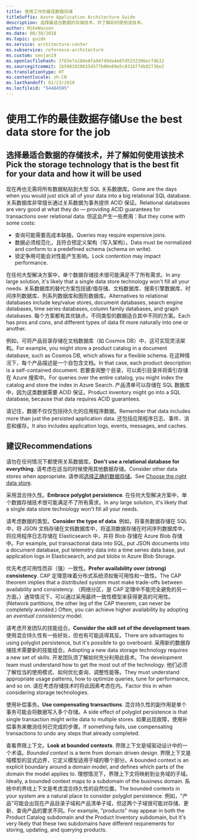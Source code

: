 ```yaml
---
title: 使用工作的最佳数据存储
titleSuffix: Azure Application Architecture Guide
description: 选择最适合数据的存储技术，并了解如何使用该技术。
author: MikeWasson
ms.date: 08/30/2018
ms.topic: guide
ms.service: architecture-center
ms.subservice: reference-architecture
ms.custom: seojan19
ms.openlocfilehash: 2f83e7a184e8fa94f49da4e8fd5252396ecfd632
ms.sourcegitcommit: 1b50810208354577b00e89e5c031b774b02736e2
ms.translationtype: HT
ms.contentlocale: zh-CN
ms.lasthandoff: 01/23/2019
ms.locfileid: "54484595"
---
```

# <a name="use-the-best-data-store-for-the-job"></a><span data-ttu-id="28d19-103">使用工作的最佳数据存储</span><span class="sxs-lookup"><span data-stu-id="28d19-103">Use the best data store for the job</span></span>

## <a name="pick-the-storage-technology-that-is-the-best-fit-for-your-data-and-how-it-will-be-used"></a><span data-ttu-id="28d19-104">选择最适合数据的存储技术，并了解如何使用该技术</span><span class="sxs-lookup"><span data-stu-id="28d19-104">Pick the storage technology that is the best fit for your data and how it will be used</span></span>

<span data-ttu-id="28d19-105">现在再也无需将所有数据粘贴到大型 SQL 关系数据库。</span><span class="sxs-lookup"><span data-stu-id="28d19-105">Gone are the days when you would just stick all of your data into a big relational SQL database.</span></span> <span data-ttu-id="28d19-106">关系数据库非常擅长通过关系数据为事务提供 ACID 保证。</span><span class="sxs-lookup"><span data-stu-id="28d19-106">Relational databases are very good at what they do &mdash; providing ACID guarantees for transactions over relational data.</span></span> <span data-ttu-id="28d19-107">但这会产生一些费用：</span><span class="sxs-lookup"><span data-stu-id="28d19-107">But they come with some costs:</span></span>

- <span data-ttu-id="28d19-108">查询可能需要高成本联接。</span><span class="sxs-lookup"><span data-stu-id="28d19-108">Queries may require expensive joins.</span></span>
- <span data-ttu-id="28d19-109">数据必须规范化，且符合预定义架构（写入架构）。</span><span class="sxs-lookup"><span data-stu-id="28d19-109">Data must be normalized and conform to a predefined schema (schema on write).</span></span>
- <span data-ttu-id="28d19-110">锁定争用可能会对性能产生影响。</span><span class="sxs-lookup"><span data-stu-id="28d19-110">Lock contention may impact performance.</span></span>

<span data-ttu-id="28d19-111">在任何大型解决方案中，单个数据存储技术很可能满足不了所有需求。</span><span class="sxs-lookup"><span data-stu-id="28d19-111">In any large solution, it's likely that a single data store technology won't fill all your needs.</span></span> <span data-ttu-id="28d19-112">关系数据库的替代方案包括键/值存储、文档数据库、搜索引擎数据库、时间序列数据库、列系列数据库和图形数据库。</span><span class="sxs-lookup"><span data-stu-id="28d19-112">Alternatives to relational databases include key/value stores, document databases, search engine databases, time series databases, column family databases, and graph databases.</span></span> <span data-ttu-id="28d19-113">每个方案都有其优缺点，不同类型的数据适合其中不同的方案。</span><span class="sxs-lookup"><span data-stu-id="28d19-113">Each has pros and cons, and different types of data fit more naturally into one or another.</span></span>

<span data-ttu-id="28d19-114">例如，可将产品目录存储在文档数据库（如 Cosmos DB）中，这可实现灵活架构。</span><span class="sxs-lookup"><span data-stu-id="28d19-114">For example, you might store a product catalog in a document database, such as Cosmos DB, which allows for a flexible schema.</span></span> <span data-ttu-id="28d19-115">在这种情况下，每个产品描述是一个自包含文档。</span><span class="sxs-lookup"><span data-stu-id="28d19-115">In that case, each product description is a self-contained document.</span></span> <span data-ttu-id="28d19-116">若要查询整个目录，可以索引目录并将索引存储在 Azure 搜索中。</span><span class="sxs-lookup"><span data-stu-id="28d19-116">For queries over the entire catalog, you might index the catalog and store the index in Azure Search.</span></span> <span data-ttu-id="28d19-117">产品清单可以存储在 SQL 数据库中，因为这类数据需要 ACID 保证。</span><span class="sxs-lookup"><span data-stu-id="28d19-117">Product inventory might go into a SQL database, because that data requires ACID guarantees.</span></span>

<span data-ttu-id="28d19-118">请记住，数据不仅仅包括持久化的应用程序数据。</span><span class="sxs-lookup"><span data-stu-id="28d19-118">Remember that data includes more than just the persisted application data.</span></span> <span data-ttu-id="28d19-119">还包括应用程序日志、事件、消息和缓存。</span><span class="sxs-lookup"><span data-stu-id="28d19-119">It also includes application logs, events, messages, and caches.</span></span>

## <a name="recommendations"></a><span data-ttu-id="28d19-120">建议</span><span class="sxs-lookup"><span data-stu-id="28d19-120">Recommendations</span></span>

<span data-ttu-id="28d19-121">请勿在任何情况下都使用关系数据库。</span><span class="sxs-lookup"><span data-stu-id="28d19-121">**Don't use a relational database for everything**.</span></span> <span data-ttu-id="28d19-122">请考虑在适当的时候使用其他数据存储。</span><span class="sxs-lookup"><span data-stu-id="28d19-122">Consider other data stores when appropriate.</span></span> <span data-ttu-id="28d19-123">请参阅[选择正确的数据存储][data-store-overview]。</span><span class="sxs-lookup"><span data-stu-id="28d19-123">See [Choose the right data store][data-store-overview].</span></span>

<span data-ttu-id="28d19-124">采用混合持久性。</span><span class="sxs-lookup"><span data-stu-id="28d19-124">**Embrace polyglot persistence**.</span></span> <span data-ttu-id="28d19-125">在任何大型解决方案中，单个数据存储技术很可能满足不了所有需求。</span><span class="sxs-lookup"><span data-stu-id="28d19-125">In any large solution, it's likely that a single data store technology won't fill all your needs.</span></span>

<span data-ttu-id="28d19-126">请考虑数据的类型。</span><span class="sxs-lookup"><span data-stu-id="28d19-126">**Consider the type of data**.</span></span> <span data-ttu-id="28d19-127">例如，将事务数据存储在 SQL 中，将 JSON 文档存储在文档数据库中，将遥测数据存储在时间序列数据库中，将应用程序日志存储在 Elasticsearch 中，并将 Blob 存储在 Azure Blob 存储中。</span><span class="sxs-lookup"><span data-stu-id="28d19-127">For example, put transactional data into SQL, put JSON documents into a document database, put telemetry data into a time series data base, put application logs in Elasticsearch, and put blobs in Azure Blob Storage.</span></span>

<span data-ttu-id="28d19-128">优先考虑可用性而非（强）一致性。</span><span class="sxs-lookup"><span data-stu-id="28d19-128">**Prefer availability over (strong) consistency**.</span></span> <span data-ttu-id="28d19-129">CAP 定理意味着分布式系统须权衡可用性和一致性。</span><span class="sxs-lookup"><span data-stu-id="28d19-129">The CAP theorem implies that a distributed system must make trade-offs between availability and consistency.</span></span> <span data-ttu-id="28d19-130">（网络分区，是 CAP 定理中不能完全避免的另一方面。）通常情况下，可以通过采用最终一致性模型来获得更高的可用性。</span><span class="sxs-lookup"><span data-stu-id="28d19-130">(Network partitions, the other leg of the CAP theorem, can never be completely avoided.) Often, you can achieve higher availability by adopting an *eventual consistency* model.</span></span>

<span data-ttu-id="28d19-131">请考虑开发团队的技能组合。</span><span class="sxs-lookup"><span data-stu-id="28d19-131">**Consider the skill set of the development team**.</span></span> <span data-ttu-id="28d19-132">使用混合持久性有一些好处，但也有可能适得其反。</span><span class="sxs-lookup"><span data-stu-id="28d19-132">There are advantages to using polyglot persistence, but it's possible to go overboard.</span></span> <span data-ttu-id="28d19-133">采用新的数据存储技术需要新的技能组合。</span><span class="sxs-lookup"><span data-stu-id="28d19-133">Adopting a new data storage technology requires a new set of skills.</span></span> <span data-ttu-id="28d19-134">开发团队须了解如何充分利用此技术。</span><span class="sxs-lookup"><span data-stu-id="28d19-134">The development team must understand how to get the most out of the technology.</span></span> <span data-ttu-id="28d19-135">他们必须了解恰当的使用模式、如何优化查询、调整性能等。</span><span class="sxs-lookup"><span data-stu-id="28d19-135">They must understand appropriate usage patterns, how to optimize queries, tune for performance, and so on.</span></span> <span data-ttu-id="28d19-136">请在考虑存储技术时将此因素考虑在内。</span><span class="sxs-lookup"><span data-stu-id="28d19-136">Factor this in when considering storage technologies.</span></span>

<span data-ttu-id="28d19-137">使用补偿事务。</span><span class="sxs-lookup"><span data-stu-id="28d19-137">**Use compensating transactions**.</span></span> <span data-ttu-id="28d19-138">混合持久性的副作用是单个事务可能会将数据写入多个存储。</span><span class="sxs-lookup"><span data-stu-id="28d19-138">A side effect of polyglot persistence is that single transaction might write data to multiple stores.</span></span> <span data-ttu-id="28d19-139">如果出现故障，使用补偿事务来撤消任何已完成的步骤。</span><span class="sxs-lookup"><span data-stu-id="28d19-139">If something fails, use compensating transactions to undo any steps that already completed.</span></span>

<span data-ttu-id="28d19-140">查看界限上下文。</span><span class="sxs-lookup"><span data-stu-id="28d19-140">**Look at bounded contexts**.</span></span> <span data-ttu-id="28d19-141">界限上下文是域驱动设计中的一个术语。</span><span class="sxs-lookup"><span data-stu-id="28d19-141">*Bounded context* is a term from domain driven design.</span></span> <span data-ttu-id="28d19-142">界限上下文是域模型的显式边界，它定义模型适用于域的哪个部分。</span><span class="sxs-lookup"><span data-stu-id="28d19-142">A bounded context is an explicit boundary around a domain model, and defines which parts of the domain the model applies to.</span></span> <span data-ttu-id="28d19-143">理想情况下，界限上下文将映射到业务域的子域。</span><span class="sxs-lookup"><span data-stu-id="28d19-143">Ideally, a bounded context maps to a subdomain of the business domain.</span></span> <span data-ttu-id="28d19-144">系统中的界线上下文是考虑混合持久性的自然位置。</span><span class="sxs-lookup"><span data-stu-id="28d19-144">The bounded contexts in your system are a natural place to consider polyglot persistence.</span></span> <span data-ttu-id="28d19-145">例如，“产品”可能会出现在产品目录子域和产品清单子域，但这两个子域很可能对存储、更新、查询产品的要求不同。</span><span class="sxs-lookup"><span data-stu-id="28d19-145">For example, "products" may appear in both the Product Catalog subdomain and the Product Inventory subdomain, but it's very likely that these two subdomains have different requirements for storing, updating, and querying products.</span></span>

[data-store-overview]: ../technology-choices/data-store-overview.md
